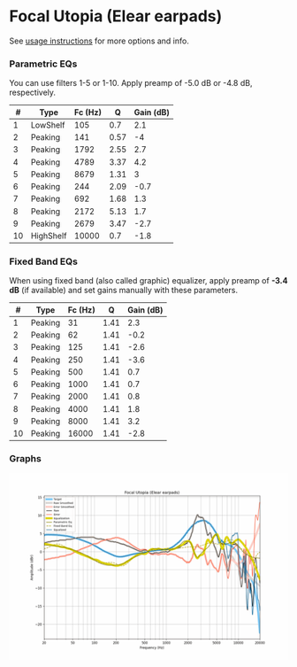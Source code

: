 # Focal Utopia (Elear earpads)
See [usage instructions](https://github.com/jaakkopasanen/AutoEq#usage) for more options and info.

### Parametric EQs
You can use filters 1-5 or 1-10. Apply preamp of -5.0 dB or -4.8 dB, respectively.

|   # | Type      |   Fc (Hz) |    Q |   Gain (dB) |
|-----|-----------|-----------|------|-------------|
|   1 | LowShelf  |       105 | 0.7  |         2.1 |
|   2 | Peaking   |       141 | 0.57 |        -4   |
|   3 | Peaking   |      1792 | 2.55 |         2.7 |
|   4 | Peaking   |      4789 | 3.37 |         4.2 |
|   5 | Peaking   |      8679 | 1.31 |         3   |
|   6 | Peaking   |       244 | 2.09 |        -0.7 |
|   7 | Peaking   |       692 | 1.68 |         1.3 |
|   8 | Peaking   |      2172 | 5.13 |         1.7 |
|   9 | Peaking   |      2679 | 3.47 |        -2.7 |
|  10 | HighShelf |     10000 | 0.7  |        -1.8 |

### Fixed Band EQs
When using fixed band (also called graphic) equalizer, apply preamp of **-3.4 dB** (if available) and set gains manually with these parameters.

|   # | Type    |   Fc (Hz) |    Q |   Gain (dB) |
|-----|---------|-----------|------|-------------|
|   1 | Peaking |        31 | 1.41 |         2.3 |
|   2 | Peaking |        62 | 1.41 |        -0.2 |
|   3 | Peaking |       125 | 1.41 |        -2.6 |
|   4 | Peaking |       250 | 1.41 |        -3.6 |
|   5 | Peaking |       500 | 1.41 |         0.7 |
|   6 | Peaking |      1000 | 1.41 |         0.7 |
|   7 | Peaking |      2000 | 1.41 |         0.8 |
|   8 | Peaking |      4000 | 1.41 |         1.8 |
|   9 | Peaking |      8000 | 1.41 |         3.2 |
|  10 | Peaking |     16000 | 1.41 |        -2.8 |

### Graphs
![](./Focal%20Utopia%20(Elear%20earpads).png)

